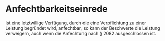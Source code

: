 # Anfechtbarkeitseinrede

Ist eine letztwillige Verfügung, durch die eine Verpflichtung zu einer Leistung begründet wird, anfechtbar, so kann der Beschwerte die Leistung verweigern, auch wenn die Anfechtung nach § 2082 ausgeschlossen ist.